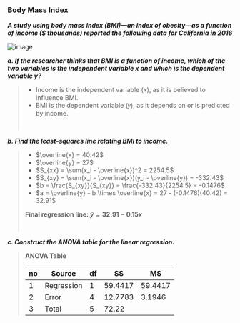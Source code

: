 ### Body Mass Index

***A study using body mass
index (BMI)—an index of obesity—as a function
of income ($ thousands) reported the following
data for California in 2016***

![image](https://github.com/user-attachments/assets/7a643f67-943b-456c-a414-ea04fe202627)

***a. If the researcher thinks that BMI is a function of
income, which of the two variables is the independent
variable x and which is the dependent variable y?***
>
>- Income is the independent variable (𝑥), as it is believed to influence BMI.
>- BMI is the dependent variable (𝑦), as it depends on or is predicted by income.
>
><br/>
***b. Find the least-squares line relating BMI to income.***
>
>- $\overline{x} = 40.42$
>- $\overline{y} = 27$
>- $S_{xx} = \sum(x_i - \overline{x})^2 = 2254.5$
>- $S_{xy} = \sum(x_i - \overline{x})(y_i - \overline{y}) = -332.43$
>- $b = \frac{S_{xy}}{S_{xy}} = \frac{-332.43}{2254.5} = -0.1476$
>- $a = \overline{y} - b \times \overline{x} = 27 - (-0.1476)(40.42) = 32.91$
>
>**Final regression line: $\hat{y} = 32.91 - 0.15 x$**
>
><br/>
***c. Construct the ANOVA table for the linear regression.***
>
>**ANOVA Table**
>
>|no|Source    |df  |SS  |MS            |
>|--|----------|----|----|--------------|
>|1 |Regression|1 |59.4417 |59.4417   |
>|2 |Error     |4|12.7783 |3.1946|
>|3 |Total     |5|72.22|  |

